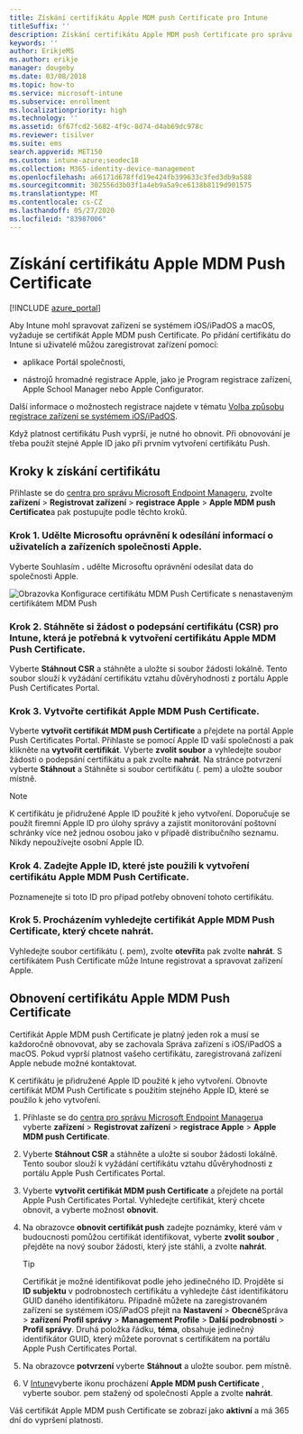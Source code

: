 ```yaml
---
title: Získání certifikátu Apple MDM push Certificate pro Intune
titleSuffix: ''
description: Získání certifikátu Apple MDM push Certificate pro správu zařízení s iOS/iPadOS pomocí Intune
keywords: ''
author: ErikjeMS
ms.author: erikje
manager: dougeby
ms.date: 03/08/2018
ms.topic: how-to
ms.service: microsoft-intune
ms.subservice: enrollment
ms.localizationpriority: high
ms.technology: ''
ms.assetid: 6f67fcd2-5682-4f9c-8d74-d4ab69dc978c
ms.reviewer: tisilver
ms.suite: ems
search.appverid: MET150
ms.custom: intune-azure;seodec18
ms.collection: M365-identity-device-management
ms.openlocfilehash: a66171d678ffd19e424fb399633c3fed3db9a588
ms.sourcegitcommit: 302556d3b03f1a4eb9a5a9ce6138b8119d901575
ms.translationtype: MT
ms.contentlocale: cs-CZ
ms.lasthandoff: 05/27/2020
ms.locfileid: "83987006"
---
```

# <a name="get-an-apple-mdm-push-certificate"></a>Získání certifikátu Apple MDM Push Certificate

[!INCLUDE [azure_portal](../includes/azure_portal.md)]

Aby Intune mohl spravovat zařízení se systémem iOS/iPadOS a macOS, vyžaduje se certifikát Apple MDM push Certificate. Po přidání certifikátu do Intune si uživatelé můžou zaregistrovat zařízení pomocí:

- aplikace Portál společnosti,

- nástrojů hromadné registrace Apple, jako je Program registrace zařízení, Apple School Manager nebo Apple Configurator.

Další informace o možnostech registrace najdete v tématu [Volba způsobu registrace zařízení se systémem iOS/iPadOS](ios-enroll.md).

Když platnost certifikátu Push vyprší, je nutné ho obnovit. Při obnovování je třeba použít stejné Apple ID jako při prvním vytvoření certifikátu Push.


## <a name="steps-to-get-your-certificate"></a>Kroky k získání certifikátu
Přihlaste se do [centra pro správu Microsoft Endpoint Manageru](https://go.microsoft.com/fwlink/?linkid=2109431), zvolte **zařízení**  >  **Registrovat zařízení**  >  **registrace Apple**  >  **Apple MDM push Certificate**a pak postupujte podle těchto kroků.

### <a name="step-1-grant-microsoft-permission-to-send-user-and-device-information-to-apple"></a>Krok 1. Udělte Microsoftu oprávnění k odesílání informací o uživatelích a zařízeních společnosti Apple.
Vyberte Souhlasím **.** udělte Microsoftu oprávnění odesílat data do společnosti Apple.

![Obrazovka Konfigurace certifikátu MDM Push Certificate s nenastaveným certifikátem MDM Push](./media/apple-mdm-push-certificate-get/create-mdm-push-certificate.png)

### <a name="step-2-download-the-intune-certificate-signing-request-required-to-create-an-apple-mdm-push-certificate"></a>Krok 2. Stáhněte si žádost o podepsání certifikátu (CSR) pro Intune, která je potřebná k vytvoření certifikátu Apple MDM Push Certificate.
Vyberte **Stáhnout CSR** a stáhněte a uložte si soubor žádosti lokálně. Tento soubor slouží k vyžádání certifikátu vztahu důvěryhodnosti z portálu Apple Push Certificates Portal.

### <a name="step-3-create-an-apple-mdm-push-certificate"></a>Krok 3. Vytvořte certifikát Apple MDM Push Certificate.
Vyberte **vytvořit certifikát MDM push Certificate** a přejdete na portál Apple Push Certificates Portal. Přihlaste se pomocí Apple ID vaší společnosti a pak klikněte na **vytvořit certifikát**. Vyberte **zvolit soubor** a vyhledejte soubor žádosti o podepsání certifikátu a pak zvolte **nahrát**. Na stránce potvrzení vyberte **Stáhnout** a Stáhněte si soubor certifikátu (. pem) a uložte soubor místně.

> [!NOTE]
> K certifikátu je přidružené Apple ID použité k jeho vytvoření. Doporučuje se použít firemní Apple ID pro úlohy správy a zajistit monitorování poštovní schránky více než jednou osobou jako v případě distribučního seznamu. Nikdy nepoužívejte osobní Apple ID.

### <a name="step-4-enter-the-apple-id-used-to-create-your-apple-mdm-push-certificate"></a>Krok 4. Zadejte Apple ID, které jste použili k vytvoření certifikátu Apple MDM Push Certificate.
Poznamenejte si toto ID pro případ potřeby obnovení tohoto certifikátu.

### <a name="step-5-browse-to-your-apple-mdm-push-certificate-to-upload"></a>Krok 5. Procházením vyhledejte certifikát Apple MDM Push Certificate, který chcete nahrát.
Vyhledejte soubor certifikátu (. pem), zvolte **otevřít**a pak zvolte **nahrát**. S certifikátem Push Certificate může Intune registrovat a spravovat zařízení Apple.

## <a name="renew-apple-mdm-push-certificate"></a>Obnovení certifikátu Apple MDM Push Certificate
Certifikát Apple MDM push Certificate je platný jeden rok a musí se každoročně obnovovat, aby se zachovala Správa zařízení s iOS/iPadOS a macOS. Pokud vyprší platnost vašeho certifikátu, zaregistrovaná zařízení Apple nebude možné kontaktovat.

K certifikátu je přidružené Apple ID použité k jeho vytvoření. Obnovte certifikát MDM Push Certificate s použitím stejného Apple ID, které se použilo k jeho vytvoření.

1. Přihlaste se do [centra pro správu Microsoft Endpoint Manageru](https://go.microsoft.com/fwlink/?linkid=2109431)a vyberte **zařízení**  >  **Registrovat zařízení**  >  **registrace Apple**  >  **Apple MDM push Certificate**.
2. Vyberte **Stáhnout CSR** a stáhněte a uložte si soubor žádosti lokálně. Tento soubor slouží k vyžádání certifikátu vztahu důvěryhodnosti z portálu Apple Push Certificates Portal.
3. Vyberte **vytvořit certifikát MDM push Certificate** a přejdete na portál Apple Push Certificates Portal. Vyhledejte certifikát, který chcete obnovit, a vyberte možnost **obnovit**.
4. Na obrazovce **obnovit certifikát push** zadejte poznámky, které vám v budoucnosti pomůžou certifikát identifikovat, vyberte **zvolit soubor** , přejděte na nový soubor žádosti, který jste stáhli, a zvolte **nahrát**.
   > [!TIP]
   > Certifikát je možné identifikovat podle jeho jedinečného ID. Projděte si **ID subjektu** v podrobnostech certifikátu a vyhledejte část identifikátoru GUID daného identifikátoru. Případně můžete na zaregistrovaném zařízení se systémem iOS/iPadOS přejít na **Nastavení**  >  **Obecné**Správa  >  **zařízení** **Profil správy**  >  **Management Profile**  >  **Další podrobnosti**  >  **Profil správy**. Druhá položka řádku, **téma**, obsahuje jedinečný identifikátor GUID, který můžete porovnat s certifikátem na portálu Apple Push Certificates Portal.
 
6. Na obrazovce **potvrzení** vyberte **Stáhnout** a uložte soubor. pem místně.
7. V [Intune](https://go.microsoft.com/fwlink/?linkid=2090973)vyberte ikonu procházení **Apple MDM push Certificate** , vyberte soubor. pem stažený od společnosti Apple a zvolte **nahrát**.

Váš certifikát Apple MDM push Certificate se zobrazí jako **aktivní** a má 365 dní do vypršení platnosti.
